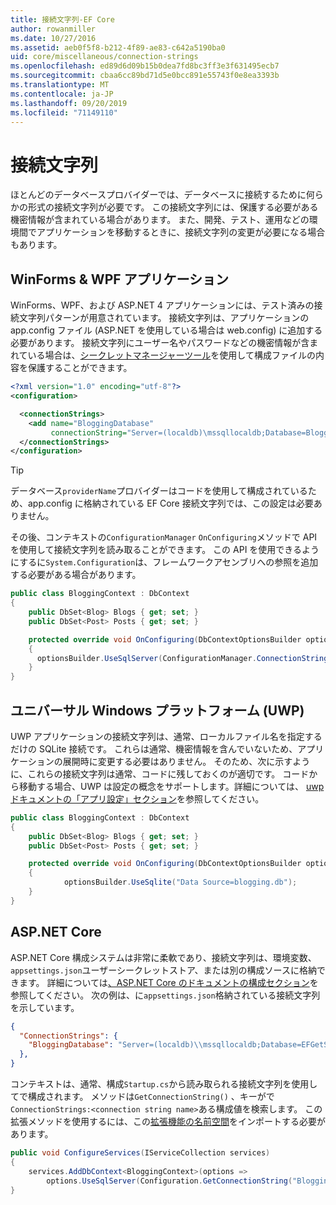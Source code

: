 ```yaml
---
title: 接続文字列-EF Core
author: rowanmiller
ms.date: 10/27/2016
ms.assetid: aeb0f5f8-b212-4f89-ae83-c642a5190ba0
uid: core/miscellaneous/connection-strings
ms.openlocfilehash: ed89d6d09b15b0dea7fd8bc3ff3e3f631495ecb7
ms.sourcegitcommit: cbaa6cc89bd71d5e0bcc891e55743f0e8ea3393b
ms.translationtype: MT
ms.contentlocale: ja-JP
ms.lasthandoff: 09/20/2019
ms.locfileid: "71149110"
---
```

# <a name="connection-strings"></a>接続文字列

ほとんどのデータベースプロバイダーでは、データベースに接続するために何らかの形式の接続文字列が必要です。 この接続文字列には、保護する必要がある機密情報が含まれている場合があります。 また、開発、テスト、運用などの環境間でアプリケーションを移動するときに、接続文字列の変更が必要になる場合もあります。

## <a name="winforms--wpf-applications"></a>WinForms & WPF アプリケーション

WinForms、WPF、および ASP.NET 4 アプリケーションには、テスト済みの接続文字列パターンが用意されています。 接続文字列は、アプリケーションの app.config ファイル (ASP.NET を使用している場合は web.config) に追加する必要があります。 接続文字列にユーザー名やパスワードなどの機密情報が含まれている場合は、[シークレットマネージャーツール](https://docs.microsoft.com/aspnet/core/security/app-secrets#secret-manager)を使用して構成ファイルの内容を保護することができます。

``` xml
<?xml version="1.0" encoding="utf-8"?>
<configuration>

  <connectionStrings>
    <add name="BloggingDatabase"
         connectionString="Server=(localdb)\mssqllocaldb;Database=Blogging;Trusted_Connection=True;" />
  </connectionStrings>
</configuration>
```

> [!TIP]  
> データベース`providerName`プロバイダーはコードを使用して構成されているため、app.config に格納されている EF Core 接続文字列では、この設定は必要ありません。

その後、コンテキストの`ConfigurationManager` `OnConfiguring`メソッドで API を使用して接続文字列を読み取ることができます。 この API を使用できるようにするに`System.Configuration`は、フレームワークアセンブリへの参照を追加する必要がある場合があります。

``` csharp
public class BloggingContext : DbContext
{
    public DbSet<Blog> Blogs { get; set; }
    public DbSet<Post> Posts { get; set; }

    protected override void OnConfiguring(DbContextOptionsBuilder optionsBuilder)
    {
      optionsBuilder.UseSqlServer(ConfigurationManager.ConnectionStrings["BloggingDatabase"].ConnectionString);
    }
}
```

## <a name="universal-windows-platform-uwp"></a>ユニバーサル Windows プラットフォーム (UWP)

UWP アプリケーションの接続文字列は、通常、ローカルファイル名を指定するだけの SQLite 接続です。 これらは通常、機密情報を含んでいないため、アプリケーションの展開時に変更する必要はありません。 そのため、次に示すように、これらの接続文字列は通常、コードに残しておくのが適切です。 コードから移動する場合、UWP は設定の概念をサポートします。詳細については、 [uwp ドキュメントの「アプリ設定」セクション](https://docs.microsoft.com/windows/uwp/app-settings/store-and-retrieve-app-data)を参照してください。

``` csharp
public class BloggingContext : DbContext
{
    public DbSet<Blog> Blogs { get; set; }
    public DbSet<Post> Posts { get; set; }

    protected override void OnConfiguring(DbContextOptionsBuilder optionsBuilder)
    {
            optionsBuilder.UseSqlite("Data Source=blogging.db");
    }
}
```

## <a name="aspnet-core"></a>ASP.NET Core

ASP.NET Core 構成システムは非常に柔軟であり、接続文字列は、環境変数、 `appsettings.json`ユーザーシークレットストア、または別の構成ソースに格納できます。 詳細については[、ASP.NET Core のドキュメントの構成セクション](https://docs.asp.net/en/latest/fundamentals/configuration.html)を参照してください。 次の例は、に`appsettings.json`格納されている接続文字列を示しています。

``` json
{
  "ConnectionStrings": {
    "BloggingDatabase": "Server=(localdb)\\mssqllocaldb;Database=EFGetStarted.ConsoleApp.NewDb;Trusted_Connection=True;"
  },
}
```

コンテキストは、通常、構成`Startup.cs`から読み取られる接続文字列を使用してで構成されます。 メソッドは`GetConnectionString()` 、キーがで`ConnectionStrings:<connection string name>`ある構成値を検索します。 この拡張メソッドを使用するには、この[拡張機能の名前空間](https://docs.microsoft.com/dotnet/api/microsoft.extensions.configuration)をインポートする必要があります。

``` csharp
public void ConfigureServices(IServiceCollection services)
{
    services.AddDbContext<BloggingContext>(options =>
        options.UseSqlServer(Configuration.GetConnectionString("BloggingDatabase")));
}
```
